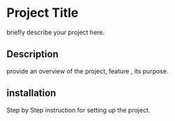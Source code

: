 # Project Title
briefly describe your project here.

## Description
provide an overview of the project, feature , its purpose.

## installation
Step by Step instruction for setting up the project.
